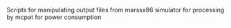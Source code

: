 Scripts for manipulating output files from marssx86 simulator
for processing by mcpat for power consumption
